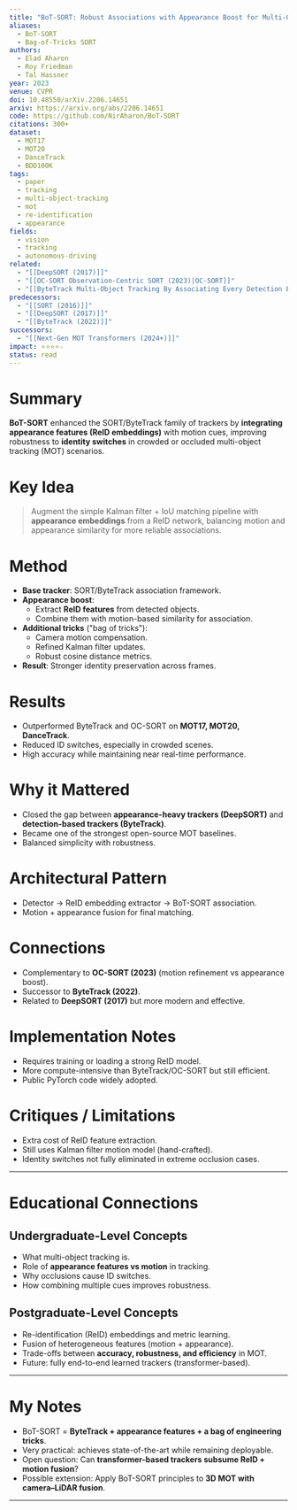 ```yaml
---
title: "BoT-SORT: Robust Associations with Appearance Boost for Multi-Object Tracking (2023)"
aliases:
  - BoT-SORT
  - Bag-of-Tricks SORT
authors:
  - Elad Aharon
  - Roy Friedman
  - Tal Hassner
year: 2023
venue: CVPR
doi: 10.48550/arXiv.2206.14651
arxiv: https://arxiv.org/abs/2206.14651
code: https://github.com/NirAharon/BoT-SORT
citations: 300+
dataset:
  - MOT17
  - MOT20
  - DanceTrack
  - BDD100K
tags:
  - paper
  - tracking
  - multi-object-tracking
  - mot
  - re-identification
  - appearance
fields:
  - vision
  - tracking
  - autonomous-driving
related:
  - "[[DeepSORT (2017)]]"
  - "[[OC-SORT Observation-Centric SORT (2023)|OC-SORT]]"
  - "[[ByteTrack Multi-Object Tracking By Associating Every Detection Box (2022)|ByteTrack]]"
predecessors:
  - "[[SORT (2016)]]"
  - "[[DeepSORT (2017)]]"
  - "[[ByteTrack (2022)]]"
successors:
  - "[[Next-Gen MOT Transformers (2024+)]]"
impact: ⭐⭐⭐⭐☆
status: read
---
```


# Summary
**BoT-SORT** enhanced the SORT/ByteTrack family of trackers by **integrating appearance features (ReID embeddings)** with motion cues, improving robustness to **identity switches** in crowded or occluded multi-object tracking (MOT) scenarios.

# Key Idea
> Augment the simple Kalman filter + IoU matching pipeline with **appearance embeddings** from a ReID network, balancing motion and appearance similarity for more reliable associations.

# Method
- **Base tracker**: SORT/ByteTrack association framework.  
- **Appearance boost**:  
  - Extract **ReID features** from detected objects.  
  - Combine them with motion-based similarity for association.  
- **Additional tricks** ("bag of tricks"):  
  - Camera motion compensation.  
  - Refined Kalman filter updates.  
  - Robust cosine distance metrics.  
- **Result**: Stronger identity preservation across frames.  

# Results
- Outperformed ByteTrack and OC-SORT on **MOT17, MOT20, DanceTrack**.  
- Reduced ID switches, especially in crowded scenes.  
- High accuracy while maintaining near real-time performance.  

# Why it Mattered
- Closed the gap between **appearance-heavy trackers (DeepSORT)** and **detection-based trackers (ByteTrack)**.  
- Became one of the strongest open-source MOT baselines.  
- Balanced simplicity with robustness.  

# Architectural Pattern
- Detector → ReID embedding extractor → BoT-SORT association.  
- Motion + appearance fusion for final matching.  

# Connections
- Complementary to **OC-SORT (2023)** (motion refinement vs appearance boost).  
- Successor to **ByteTrack (2022)**.  
- Related to **DeepSORT (2017)** but more modern and effective.  

# Implementation Notes
- Requires training or loading a strong ReID model.  
- More compute-intensive than ByteTrack/OC-SORT but still efficient.  
- Public PyTorch code widely adopted.  

# Critiques / Limitations
- Extra cost of ReID feature extraction.  
- Still uses Kalman filter motion model (hand-crafted).  
- Identity switches not fully eliminated in extreme occlusion cases.  

---

# Educational Connections

## Undergraduate-Level Concepts
- What multi-object tracking is.  
- Role of **appearance features vs motion** in tracking.  
- Why occlusions cause ID switches.  
- How combining multiple cues improves robustness.  

## Postgraduate-Level Concepts
- Re-identification (ReID) embeddings and metric learning.  
- Fusion of heterogeneous features (motion + appearance).  
- Trade-offs between **accuracy, robustness, and efficiency** in MOT.  
- Future: fully end-to-end learned trackers (transformer-based).  

---

# My Notes
- BoT-SORT = **ByteTrack + appearance features + a bag of engineering tricks**.  
- Very practical: achieves state-of-the-art while remaining deployable.  
- Open question: Can **transformer-based trackers subsume ReID + motion fusion**?  
- Possible extension: Apply BoT-SORT principles to **3D MOT with camera–LiDAR fusion**.  

---
